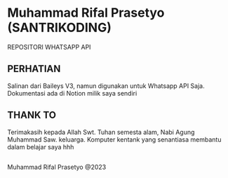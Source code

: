 # Muhammad Rifal Prasetyo (SANTRIKODING)

REPOSITORI WHATSAPP API

## PERHATIAN

Salinan dari Baileys V3, namun digunakan untuk Whatsapp API Saja.
Dokumentasi ada di Notion milik saya sendiri

## THANK TO

Terimakasih kepada Allah Swt. Tuhan semesta alam, Nabi Agung Muhammad Saw. keluarga. Komputer kentank yang senantiasa membantu dalam belajar saya hhh

##

Muhammad Rifal Prasetyo @2023
